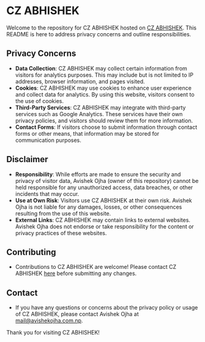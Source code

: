 # CZ ABHISHEK

Welcome to the repository for CZ ABHISHEK hosted on [CZ ABHISHEK](https://avishekojha.com.np). This README is here to address privacy concerns and outline responsibilities.

## Privacy Concerns

- **Data Collection**: CZ ABHISHEK may collect certain information from visitors for analytics purposes. This may include but is not limited to IP addresses, browser information, and pages visited.
- **Cookies**: CZ ABHISHEK may use cookies to enhance user experience and collect data for analytics. By using this website, visitors consent to the use of cookies.
- **Third-Party Services**: CZ ABHISHEK may integrate with third-party services such as Google Analytics. These services have their own privacy policies, and visitors should review them for more information.
- **Contact Forms**: If visitors choose to submit information through contact forms or other means, that information may be stored for communication purposes.

## Disclaimer

- **Responsibility**: While efforts are made to ensure the security and privacy of visitor data, Avishek Ojha (owner of this repository) cannot be held responsible for any unauthorized access, data breaches, or other incidents that may occur.
- **Use at Own Risk**: Visitors use CZ ABHISHEK at their own risk. Avishek Ojha is not liable for any damages, losses, or other consequences resulting from the use of this website.
- **External Links**: CZ ABHISHEK may contain links to external websites. Avishek Ojha does not endorse or take responsibility for the content or privacy practices of these websites.

## Contributing

- Contributions to CZ ABHISHEK are welcome! Please contact CZ ABHISHEK  [here](https://avishekojha.com.np/#contact) before submitting any changes.

## Contact

- If you have any questions or concerns about the privacy policy or usage of CZ ABHISHEK, please contact Avishek Ojha at mail@avishekojha.com.np.

Thank you for visiting CZ ABHISHEK!
